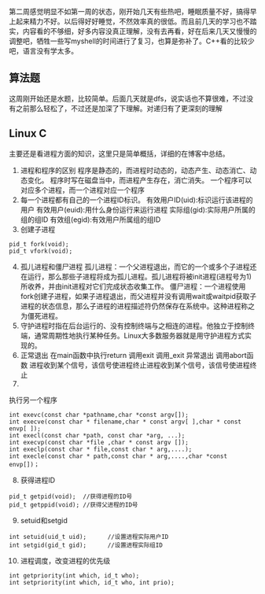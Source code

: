 第二周感觉明显不如第一周的状态，刚开始几天有些热吧，睡眠质量不好，搞得早上起来精力不好。以后得好好睡觉，不然效率真的很低。而且前几天的学习也不踏实，内容看的不够细，好多内容没真正理解，没有去再看，好在后来几天又慢慢的调整吧，牺牲一些写myshell的时间进行了复习，也算是弥补了。C++看的比较少吧，语言没有学太多。
## 算法题 ##
这周刚开始还是水题，比较简单。后面几天就是dfs，说实话也不算很难，不过没有之前那么轻松了，不过还是加深了下理解。对递归有了更深刻的理解
## Linux C ##
主要还是看进程方面的知识，这里只是简单概括，详细的在博客中总结。

 1. 进程和程序的区别
程序是静态的，而进程时动态的，动态产生、动态消亡、动态变化。
程序时写在磁盘当中，而进程产生存在，消亡消失。
一个程序可以对应多个进程，而一个进程对应一个程序
 2. 每一个进程都有自己的一个进程ID标识。 
有效用户ID(uid):标识运行该进程的用户 
有效用户(euid):用什么身份运行来运行进程 
实际组(gid):实际用户所属的组的组ID 
有效组(egid):有效用户所属组的组ID
 3. 创建子进程
 ```
pid_t fork(void);
pid_t vfork(void);
```
 4. 孤儿进程和僵尸进程
孤儿进程：一个父进程退出，而它的一个或多个子进程还在运行，那么那些子进程将成为孤儿进程。孤儿进程将被init进程(进程号为1)所收养，并由init进程对它们完成状态收集工作。
僵尸进程：一个进程使用fork创建子进程，如果子进程退出，而父进程并没有调用wait或waitpid获取子进程的状态信息，那么子进程的进程描述符仍然保存在系统中。这种进程称之为僵死进程。
 5. 守护进程时指在后台运行的、没有控制终端与之相连的进程。他独立于控制终端，通常周期性地执行某种任务。Linux大多数服务器就是用守护进程方式实现的。
 6. 正常退出
在main函数中执行return
调用exit
调用_exit 
异常退出
调用abort函数 
进程收到某个信号，该信号使进程终止进程收到某个信号，该信号使进程终止
7.
 执行另一个程序

```
int exevc(const char *pathname,char *const argv[]);
int execve(const char * filename,char * const argv[ ],char * const envp[ ]);
int execl(const char *path, const char *arg, ...);
int execvp(const char *file ,char * const argv []);
int execlp(const char * file,const char * arg,....);
int execle(const char * path,const char * arg,....,char *const envp[])；
```

 8. 获得进程ID

```
pid_t getpid(void);  //获得进程的ID号 
pid_t getppid(void); //获得父进程的ID号
```

9. setuid和setgid

```
int setuid(uid_t uid);      //设置进程实际用户ID
int setgid(gid_t gid);      //设置进程实际组ID
```

10. 进程调度，改变进程的优先级

```
int getpriority(int which, id_t who);
int setpriority(int which, id_t who, int prio);
```

























